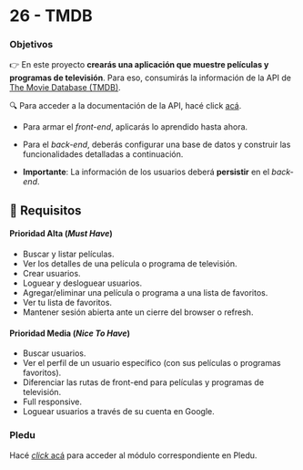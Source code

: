 # 26 - TMDB

### Objetivos

👉 En este proyecto **crearás una aplicación que muestre películas y programas de televisión**. Para eso, consumirás la información de la API de [The Movie Database (TMDB)](https://www.themoviedb.org/).

🔍 Para acceder a la documentación de la API, hacé click [acá](https://developers.themoviedb.org/3/getting-started/introduction).

- Para armar el _front-end_, aplicarás lo aprendido hasta ahora.

- Para el _back-end_, deberás configurar una base de datos y construir las funcionalidades detalladas a continuación.

- **Importante**: La información de los usuarios deberá **persistir** en el _back-end_.

## 🎯 Requisitos

####  Prioridad Alta (***Must Have***)

- Buscar y listar películas.
- Ver los detalles de una película o programa de televisión.
- Crear usuarios.
- Loguear y desloguear usuarios.
- Agregar/eliminar una película o programa a una lista de favoritos.
- Ver tu lista de favoritos.
- Mantener sesión abierta ante un cierre del browser o refresh.

####  **Prioridad Media** (***Nice To Have***)

- Buscar usuarios.
- Ver el perfil de un usuario específico (con sus películas o programas favoritos).
- Diferenciar las rutas de front-end para películas y programas de televisión.
- Full responsive.
- Loguear usuarios a través de su cuenta en Google.

### Pledu

Hacé [_click_ acá](https://pledu.plataforma5.la/bootcamp/omdb/solo%20week-581874b7) para acceder al módulo correspondiente en Pledu.
